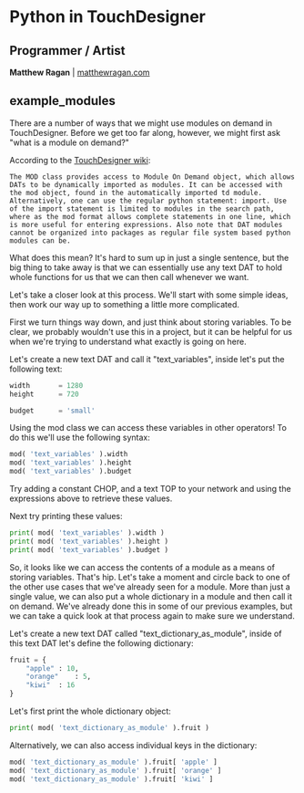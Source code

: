 # Python in TouchDesigner #

## Programmer / Artist ##

**Matthew Ragan** | [ matthewragan.com](http://matthewragan.com)  

## example_modules ##

There are a number of ways that we might use modules on demand in TouchDesigner. Before we get too far along, however, we might first ask "what is a module on demand?"

According to the [TouchDesigner wiki](http://derivative.ca/wiki088/index.php?title=MOD_Class):

```
The MOD class provides access to Module On Demand object, which allows DATs to be dynamically imported as modules. It can be accessed with the mod object, found in the automatically imported td module. Alternatively, one can use the regular python statement: import. Use of the import statement is limited to modules in the search path, where as the mod format allows complete statements in one line, which is more useful for entering expressions. Also note that DAT modules cannot be organized into packages as regular file system based python modules can be.
```

What does this mean? It's hard to sum up in just a single sentence, but the big thing to take away is that we can essentially use any text DAT to hold whole functions for us that we can then call whenever we want.

Let's take a closer look at this process. We'll start with some simple ideas, then work our way up to something a little more complicated.

First we turn things way down, and just think about storing variables. To be clear, we probably wouldn't use this in a project, but it can be helpful for us when we're trying to understand what exactly is going on here.

Let's create a new text DAT and call it "text_variables", inside let's put the following text:

```python
width       = 1280
height      = 720

budget      = 'small'
```

Using the mod class we can access these variables in other operators! To do this we'll use the following syntax:

```python
mod( 'text_variables' ).width
mod( 'text_variables' ).height
mod( 'text_variables' ).budget
```

Try adding a constant CHOP, and a text TOP to your network and using the expressions above to retrieve these values.

Next try printing these values:

```python
print( mod( 'text_variables' ).width )
print( mod( 'text_variables' ).height )
print( mod( 'text_variables' ).budget )
```

So, it looks like we can access the contents of a module as a means of storing variables. That's hip. Let's take a moment and circle back to one of the other use cases that we've already seen for a module. More than just a single value, we can also put a whole dictionary in a module and then call it on demand. We've already done this in some of our previous examples, but we can take a quick look at that process again to make sure we understand.

Let's create a new text DAT called "text_dictionary_as_module", inside of this text DAT let's define the following dictionary:

```python
fruit = {
    "apple" : 10,
    "orange"    : 5,
    "kiwi"  : 16
}
```

Let's first print the whole dictionary object:

```python
print( mod( 'text_dictionary_as_module' ).fruit )
```

Alternatively, we can also access individual keys in the dictionary:

```python
mod( 'text_dictionary_as_module' ).fruit[ 'apple' ]
mod( 'text_dictionary_as_module' ).fruit[ 'orange' ]
mod( 'text_dictionary_as_module' ).fruit[ 'kiwi' ]
```